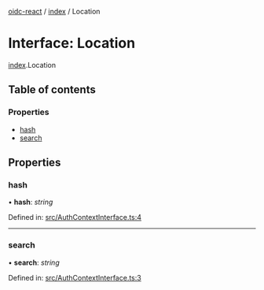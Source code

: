 [oidc-react](../README.md) / [index](../modules/index.md) / Location

# Interface: Location

[index](../modules/index.md).Location

## Table of contents

### Properties

- [hash](index.location.md#hash)
- [search](index.location.md#search)

## Properties

### hash

• **hash**: *string*

Defined in: [src/AuthContextInterface.ts:4](https://github.com/bjerkio/oidc-react/blob/2957e85/src/AuthContextInterface.ts#L4)

___

### search

• **search**: *string*

Defined in: [src/AuthContextInterface.ts:3](https://github.com/bjerkio/oidc-react/blob/2957e85/src/AuthContextInterface.ts#L3)
